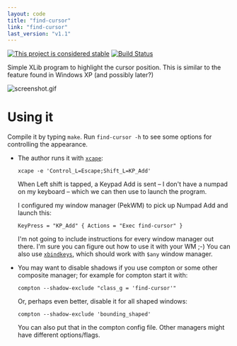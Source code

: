 ```yaml
---
layout: code
title: "find-cursor"
link: "find-cursor"
last_version: "v1.1"
---
```


[![This project is considered stable](https://img.shields.io/badge/Status-stable-green.svg)](https://arp242.net/status/stable)
[![Build Status](https://travis-ci.org/Carpetsmoker/find-cursor.svg?branch=master)](https://travis-ci.org/Carpetsmoker/find-cursor)

Simple XLib program to highlight the cursor position. This is similar to the
feature found in Windows XP (and possibly later?)

![screenshot.gif](https://raw.githubusercontent.com/Carpetsmoker/find-cursor/master/screenshot.gif)

Using it
========
Compile it by typing `make`. Run `find-cursor -h` to see some options for
controlling the appearance.

- The author runs it with [`xcape`][xcape]:

      xcape -e 'Control_L=Escape;Shift_L=KP_Add'

  When Left shift is tapped, a Keypad Add is sent – I don't have a numpad on my
  keyboard – which we can then use to launch the program.

  I configured my window manager (PekWM) to pick up Numpad Add and launch this:

      KeyPress = "KP_Add" { Actions = "Exec find-cursor" }

  I'm not going to include instructions for every window manager out there. I'm
  sure you can figure out how to use it with your WM ;-) You can also use
  [`xbindkeys`](xbindkeys), which should work with `$any` window manager.

- You may want to disable shadows if you use compton or some other composite
  manager; for example for compton start it with:

      compton --shadow-exclude "class_g = 'find-cursor'"

  Or, perhaps even better, disable it for all shaped windows:

      compton --shadow-exclude 'bounding_shaped'

  You can also put that in the compton config file. Other managers might have
  different options/flags.

[xcape]: https://github.com/alols/xcape
[xbindkeys]: http://www.nongnu.org/xbindkeys/xbindkeys.html
